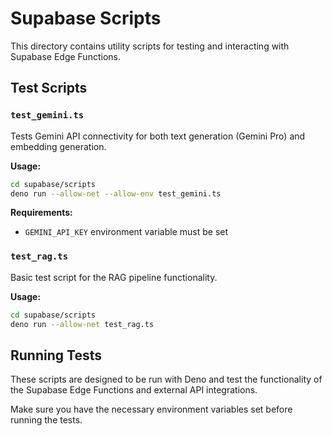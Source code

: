 # Supabase Scripts

This directory contains utility scripts for testing and interacting with Supabase Edge Functions.

## Test Scripts

### `test_gemini.ts`
Tests Gemini API connectivity for both text generation (Gemini Pro) and embedding generation.

**Usage:**
```bash
cd supabase/scripts
deno run --allow-net --allow-env test_gemini.ts
```

**Requirements:**
- `GEMINI_API_KEY` environment variable must be set

### `test_rag.ts`
Basic test script for the RAG pipeline functionality.

**Usage:**
```bash
cd supabase/scripts  
deno run --allow-net test_rag.ts
```

## Running Tests

These scripts are designed to be run with Deno and test the functionality of the Supabase Edge Functions and external API integrations.

Make sure you have the necessary environment variables set before running the tests.